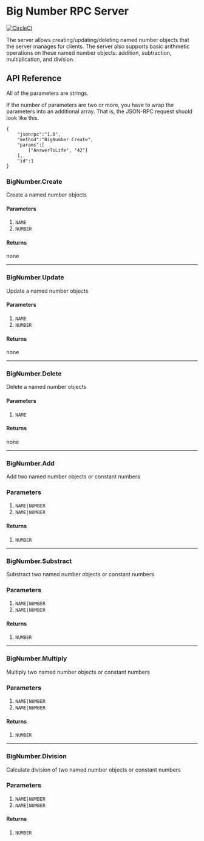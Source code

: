 # Big Number RPC Server
[![CircleCI](https://circleci.com/gh/Spiderpowa/bignumrpcserver.svg?style=shield&circle-token=9ed65ceb38d8216b07240eacb2e2582a26025765)](https://circleci.com/gh/Spiderpowa/bignumrpcserver)

The server allows creating/updating/deleting named number objects that the server manages for clients.
The server also supports basic arithmetic operations on these named number objects: addition, subtraction, multiplication, and division.

## API Reference
All of the parameters are strings.

If the number of parameters are two or more, you have to wrap the parameters into an additional array. That is, the JSON-RPC request shuold look like this.

```
{
    "jsonrpc":"1.0",
    "method":"BigNumber.Create",
    "params":[
        ["AnswerToLife", "42"]
    ],
    "id":1
}
```

### BigNumber.Create
Create a named number objects

#### Parameters
1. `NAME`
2. `NUMBER`

#### Returns
none

---
### BigNumber.Update
Update a named number objects

#### Parameters
1. `NAME`
2. `NUMBER`

#### Returns
none

---
### BigNumber.Delete
Delete a named number objects

#### Parameters
1. `NAME`

#### Returns
none

---
### BigNumber.Add
Add two named number objects or constant numbers
### Parameters
1. `NAME|NUMBER`
2. `NAME|NUMBER`

#### Returns
1. `NUMBER`

---
### BigNumber.Substract
Substract two named number objects or constant numbers
### Parameters
1. `NAME|NUMBER`
2. `NAME|NUMBER`

#### Returns
1. `NUMBER`

---
### BigNumber.Multiply
Multiply two named number objects or constant numbers
### Parameters
1. `NAME|NUMBER`
2. `NAME|NUMBER`

#### Returns
1. `NUMBER`

---
### BigNumber.Division
Calculate division of two named number objects or constant numbers
### Parameters
1. `NAME|NUMBER`
2. `NAME|NUMBER`

#### Returns
1. `NUMBER`
